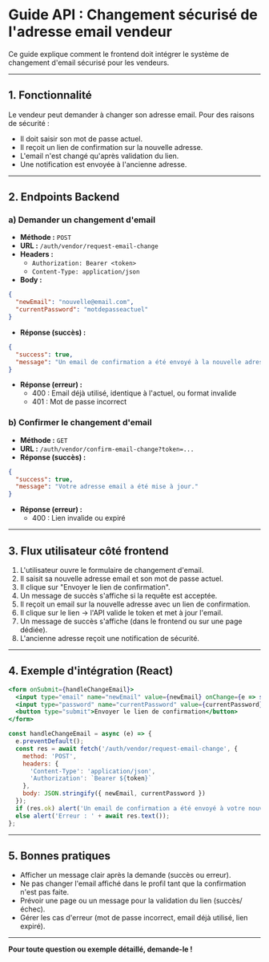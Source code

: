 # Guide API : Changement sécurisé de l'adresse email vendeur

Ce guide explique comment le frontend doit intégrer le système de changement d'email sécurisé pour les vendeurs.

---

## 1. Fonctionnalité
Le vendeur peut demander à changer son adresse email. Pour des raisons de sécurité :
- Il doit saisir son mot de passe actuel.
- Il reçoit un lien de confirmation sur la nouvelle adresse.
- L'email n'est changé qu'après validation du lien.
- Une notification est envoyée à l'ancienne adresse.

---

## 2. Endpoints Backend

### a) Demander un changement d'email
- **Méthode :** `POST`
- **URL :** `/auth/vendor/request-email-change`
- **Headers :**
  - `Authorization: Bearer <token>`
  - `Content-Type: application/json`
- **Body :**
```json
{
  "newEmail": "nouvelle@email.com",
  "currentPassword": "motdepasseactuel"
}
```
- **Réponse (succès) :**
```json
{
  "success": true,
  "message": "Un email de confirmation a été envoyé à la nouvelle adresse."
}
```
- **Réponse (erreur) :**
  - 400 : Email déjà utilisé, identique à l'actuel, ou format invalide
  - 401 : Mot de passe incorrect

### b) Confirmer le changement d'email
- **Méthode :** `GET`
- **URL :** `/auth/vendor/confirm-email-change?token=...`
- **Réponse (succès) :**
```json
{
  "success": true,
  "message": "Votre adresse email a été mise à jour."
}
```
- **Réponse (erreur) :**
  - 400 : Lien invalide ou expiré

---

## 3. Flux utilisateur côté frontend

1. L'utilisateur ouvre le formulaire de changement d'email.
2. Il saisit sa nouvelle adresse email et son mot de passe actuel.
3. Il clique sur "Envoyer le lien de confirmation".
4. Un message de succès s'affiche si la requête est acceptée.
5. Il reçoit un email sur la nouvelle adresse avec un lien de confirmation.
6. Il clique sur le lien → l'API valide le token et met à jour l'email.
7. Un message de succès s'affiche (dans le frontend ou sur une page dédiée).
8. L'ancienne adresse reçoit une notification de sécurité.

---

## 4. Exemple d'intégration (React)

```jsx
<form onSubmit={handleChangeEmail}>
  <input type="email" name="newEmail" value={newEmail} onChange={e => setNewEmail(e.target.value)} required />
  <input type="password" name="currentPassword" value={currentPassword} onChange={e => setCurrentPassword(e.target.value)} required />
  <button type="submit">Envoyer le lien de confirmation</button>
</form>
```

```js
const handleChangeEmail = async (e) => {
  e.preventDefault();
  const res = await fetch('/auth/vendor/request-email-change', {
    method: 'POST',
    headers: {
      'Content-Type': 'application/json',
      'Authorization': `Bearer ${token}`
    },
    body: JSON.stringify({ newEmail, currentPassword })
  });
  if (res.ok) alert('Un email de confirmation a été envoyé à votre nouvelle adresse.');
  else alert('Erreur : ' + await res.text());
};
```

---

## 5. Bonnes pratiques
- Afficher un message clair après la demande (succès ou erreur).
- Ne pas changer l'email affiché dans le profil tant que la confirmation n'est pas faite.
- Prévoir une page ou un message pour la validation du lien (succès/échec).
- Gérer les cas d'erreur (mot de passe incorrect, email déjà utilisé, lien expiré).

---

**Pour toute question ou exemple détaillé, demande-le !** 
